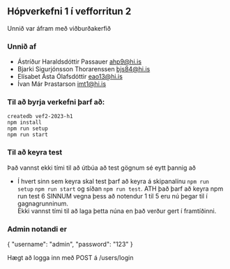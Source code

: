## Hópverkefni 1 í vefforritun 2

Unnið var áfram með viðburðakerfið

### Unnið af

- Ástríður Haraldsdóttir Passauer [ahp9@hi.is](mailto:ahp9@hi.is)
- Bjarki Sigurjónsson Thorarenssen [bjs84@hi.is](mailto:bjs84@hi.is)
- Elísabet Ásta Ólafsdóttir [eao13@hi.is](mailto:eao13@hi.is)
- Ívan Már Þrastarson [imt1@hi.is](mailto:imt1@hi.is)

### Til að byrja verkefni þarf að:

```
createdb vef2-2023-h1
npm install
npm run setup
npm run start
```

### Til að keyra test

Það vannst ekki tími til að útbúa að test gögnum sé eytt þannig að

- Í hvert sinn sem keyra skal test þarf að keyra á skipanalínu
  `npm run setup`
  `npm run start` 
  og síðan
  `npm run test`. 
ATH það þarf að keyra npm run test 6 SINNUM vegna þess að notendur 1 til 5 eru nú þegar til í gagnagrunninum.  
Ekki vannst tími til að laga þetta núna en það verður gert í framtíðinni.  

### Admin notandi er
{
  "username": "admin",
  "password": "123"
 }
 
 Hægt að logga inn með POST á /users/login

